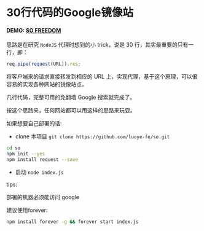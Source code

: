30行代码的Google镜像站
========================

#### **DEMO: [SO FREEDOM](http://so.luoyefe.com/)**

思路是在研究 `NodeJS` 代理时想到的小 trick，说是 30 行，其实最重要的只有一行，即：

```js
req.pipe(request(URL)).res;
```

将客户端来的请求直接转发到相应的 URL 上，实现代理，基于这个原理，可以很容易的实现各种网站的镜像站点。

几行代码，完整可用的免翻墙 Google 搜索就完成了。

按这个思路来，任何网站都可以用这样的思路来玩耍。

如果想要自己部署的话:

* clone 本项目 `git clone https://github.com/luoye-fe/so.git`

``` bash
cd so
npm init --yes
npm install request --save
```

* 启动 `node index.js`

tips: 

部署的机器必须能访问 google 

建议使用forever: 

``` bash
npm install forever -g && forever start index.js
```
